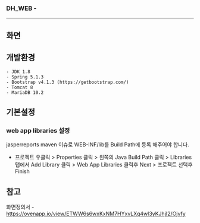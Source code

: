 ### DH_WEB -  
----------
## 화면


## **개발환경**
```
- JDK 1.8 
- Spring 5.1.3
- Bootstrap v4.1.3 (https://getbootstrap.com/)
- Tomcat 8
- MariaDB 10.2
```
 

## 기본설정
### web app libraries 설정
jasperreports maven 이슈로 WEB-INF/lib를 Build Path에 등록 해주어야 합니다.
* 프로젝트 우클릭 > Properties 클릭 > 왼쪽의 Java Build Path 클릭 > Libraries 탭에서 Add Library 클릭 > Web App Libraries 클릭후 Next > 프로젝트 선택후 Finish


## 참고
화면정의서 - <https://ovenapp.io/view/ETWW6s6wxKxNM7HYxvLXq4wl3yKJhjI2/Ojvfy>